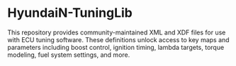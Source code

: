 # HyundaiN-TuningLib
This repository provides community-maintained XML and XDF files for use with ECU tuning software. These definitions unlock access to key maps and parameters including boost control, ignition timing, lambda targets, torque modeling, fuel system settings, and more.
